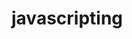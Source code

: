                                                                                                         
# javascripting


